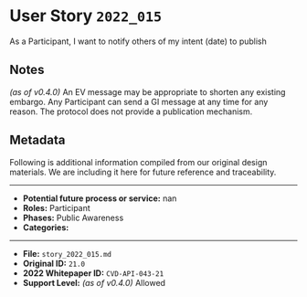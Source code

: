 
# User Story `2022_015` #

<!-- story-start -->As a Participant, I want to notify others of my intent (date) to publish<!-- story-end -->

## Notes ##

*(as of v0.4.0)*
An EV message may be appropriate to shorten any existing embargo. Any Participant can send a GI message at any time for any reason. The protocol does not provide a publication mechanism.


## Metadata ##

Following is additional information compiled from our original design materials.
We are including it here for future reference and traceability.

---

- **Potential future process or service:** nan
- **Roles:** Participant
- **Phases:** Public Awareness
- **Categories:** 

---

- **File:** `story_2022_015.md`
- **Original ID:** `21.0`
- **2022 Whitepaper ID:** `CVD-API-043-21`
- **Support Level:** *(as of v0.4.0)* Allowed
